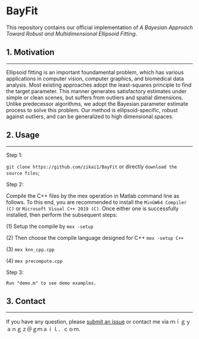 # BayFit
This repository contains our official implementation of _A Bayesian Approach Toward Robust and Multidimensional Ellipsoid Fitting_. 
## 1. Motivation
-----------------------

Ellipsoid fitting is an important foundamental problem, which has various applications in computer vision, computer graphics, and biomedical data analysis. Most existing approaches adopt the least-squares principle to find the target parameter. This manner generates satisfactory estimates under simple or clean scenes, but suffers from outliers and spatial dimensions. Unlike predecessor algorithms, we adopt the Bayesian parameter estimate process to solve this problem. Our method is ellipsoid-specific, robust against outliers, and can be generalized to high dimensional spaces. 


## 2. Usage
-----------------------

Step 1:

`git clone https://github.com/zikai1/BayFit` or directly `download the source files`;


Step 2:

Compile the C++ files by the mex operation in Matlab command line as follows. To this end, you are recommended to install the `MinGW64 Compiler (C)` or `Microsoft Visual C++ 2019 (C)`. Once either one is successfully installed, then perform the subsequent steps:

(1) Setup the compile by `mex -setup`

(2) Then choose the compile language designed for C++  `mex -setup C++`

(3) `mex knn_cpp.cpp`

(4) `mex precompute.cpp`


Step 3:

`Run "demo.m" to see demo examples.`




## 3. Contact
-----------------------
If you have any question, please [submit an issue](https://github.com/zikai1/BayFit/issues) or contact me via ｍｉｇｙａｎｇｚ＠ｇｍａｉｌ．ｃｏｍ.


